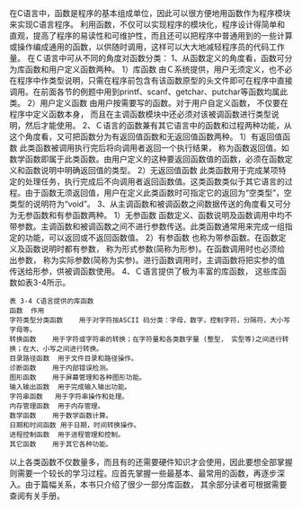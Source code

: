 在C语言中，函数是程序的基本组成单位，因此可以很方便地用函数作为程序模块来实现C语言程序。
利用函数，不仅可以实现程序的模块化，程序设计得简单和直观，提高了程序的易读性和可维护性，而且还可以把程序中普通用到的一些计算或操作编成通用的函数，以供随时调用，这样可以大大地减轻程序员的代码工作量。
在Ｃ语言中可从不同的角度对函数分类：
1、从函数定义的角度看，函数可分为库函数和用户定义函数两种。
1）库函数
由Ｃ系统提供，用户无须定义，也不必在程序中作类型说明，只需在程序前包含有该函数原型的头文件即可在程序中直接调用。在前面各节的例题中用到printf、scanf、getchar、putchar等函数均属此类。
2）用户定义函数
由用户按需要写的函数。对于用户自定义函数， 不仅要在程序中定义函数本身， 而且在主调函数模块中还必须对该被调函数进行类型说明，然后才能使用。
2、Ｃ语言的函数兼有其它语言中的函数和过程两种功能，从这个角度看，又可把函数分为有返回值函数和无返回值函数两种。
1）有返回值函数
此类函数被调用执行完后将向调用者返回一个执行结果， 称为函数返回值。如数学函数即属于此类函数。由用户定义的这种要返回函数值的函数，必须在函数定义和函数说明中明确返回值的类型。
2）无返回值函数
此类函数用于完成某项特定的处理任务，执行完成后不向调用者返回函数值。这类函数类似于其它语言的过程。由于函数无须返回值，用户在定义此类函数时可指定它的返回为“空类型”，空类型的说明符为“void”。
3、从主调函数和被调函数之间数据传送的角度看又可分为无参函数和有参函数两种。
1）无参函数
函数定义、函数说明及函数调用中均不带参数。主调函数和被调函数之间不进行参数传送。此类函数通常用来完成一组指定的功能，可以返回或不返回函数值。
2）有参函数
也称为带参函数。在函数定义及函数说明时都有参数， 称为形式参数(简称为形参)。在函数调用时也必须给出参数， 称为实际参数(简称为实参)。进行函数调用时，主调函数将把实参的值传送给形参，供被调函数使用。
4、Ｃ语言提供了极为丰富的库函数， 这些库函数如表3-4所示。
```  
表 3-4 C语言提供的库函数
函数	作用
字符类型分类函数	用于对字符按ASCII 码分类：字母，数字，控制字符，分隔符，大小写字母等。
转换函数	用于字符或字符串的转换；在字符量和各类数字量 (整型， 实型等)之间进行转换；在大、小写之间进行转换。
目录路径函数	用于文件目录和路径操作。
诊断函数	用于内部错误检测。
图形函数	用于屏幕管理和各种图形功能。
输入输出函数	用于完成输入输出功能。
字符串函数	用于字符串操作和处理。
内存管理函数	用于内存管理。
数学函数	用于数学函数计算。
日期和时间函数	用于日期，时间转换操作。
进程控制函数	用于进程管理和控制。
其它函数	用于其它各种功能。
```
以上各类函数不仅数量多，而且有的还需要硬件知识才会使用，因此要想全部掌握则需要一个较长的学习过程。应首先掌握一些最基本、最常用的函数，再逐步深入。由于篇幅关系，本书只介绍了很少一部分库函数， 其余部分读者可根据需要查阅有关手册。